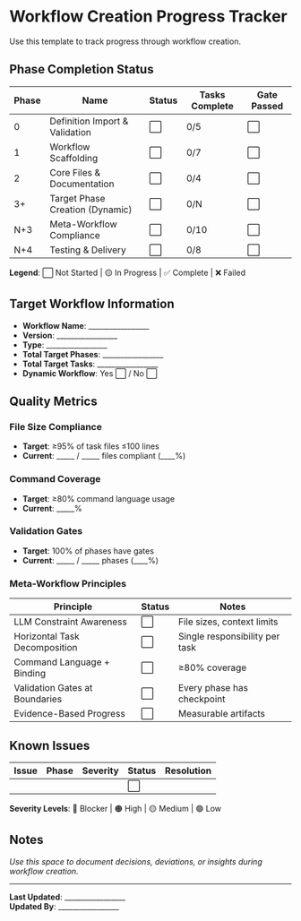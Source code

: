 # Workflow Creation Progress Tracker

Use this template to track progress through workflow creation.

## Phase Completion Status

| Phase | Name | Status | Tasks Complete | Gate Passed |
|-------|------|--------|----------------|-------------|
| 0 | Definition Import & Validation | ⬜ | 0/5 | ⬜ |
| 1 | Workflow Scaffolding | ⬜ | 0/7 | ⬜ |
| 2 | Core Files & Documentation | ⬜ | 0/4 | ⬜ |
| 3+ | Target Phase Creation (Dynamic) | ⬜ | 0/N | ⬜ |
| N+3 | Meta-Workflow Compliance | ⬜ | 0/10 | ⬜ |
| N+4 | Testing & Delivery | ⬜ | 0/8 | ⬜ |

**Legend**: ⬜ Not Started | 🟡 In Progress | ✅ Complete | ❌ Failed

## Target Workflow Information

- **Workflow Name**: _________________
- **Version**: _________________
- **Type**: _________________
- **Total Target Phases**: _________________
- **Total Target Tasks**: _________________
- **Dynamic Workflow**: Yes ⬜ / No ⬜

## Quality Metrics

### File Size Compliance
- **Target**: ≥95% of task files ≤100 lines
- **Current**: _____ / _____ files compliant (____%)

### Command Coverage
- **Target**: ≥80% command language usage
- **Current**: _____%

### Validation Gates
- **Target**: 100% of phases have gates
- **Current**: _____ / _____ phases (____%)

### Meta-Workflow Principles

| Principle | Status | Notes |
|-----------|--------|-------|
| LLM Constraint Awareness | ⬜ | File sizes, context limits |
| Horizontal Task Decomposition | ⬜ | Single responsibility per task |
| Command Language + Binding | ⬜ | ≥80% coverage |
| Validation Gates at Boundaries | ⬜ | Every phase has checkpoint |
| Evidence-Based Progress | ⬜ | Measurable artifacts |

## Known Issues

| Issue | Phase | Severity | Status | Resolution |
|-------|-------|----------|--------|------------|
| | | | ⬜ | |

**Severity Levels**: 🔴 Blocker | 🟠 High | 🟡 Medium | 🟢 Low

## Notes

_Use this space to document decisions, deviations, or insights during workflow creation._

---

**Last Updated**: _________________  
**Updated By**: _________________

